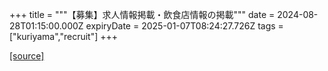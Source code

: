+++
title = """【募集】求人情報掲載・飲食店情報の掲載"""
date = 2024-08-28T01:15:00.000Z
expiryDate = 2025-01-07T08:24:27.726Z
tags = ["kuriyama","recruit"]
+++


[[source]](https://www.town.kuriyama.hokkaido.jp/soshiki/46/26544.html)
